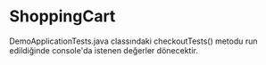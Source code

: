 # ShoppingCart

DemoApplicationTests.java classındaki checkoutTests() metodu run edildiğinde console'da istenen değerler dönecektir.  

